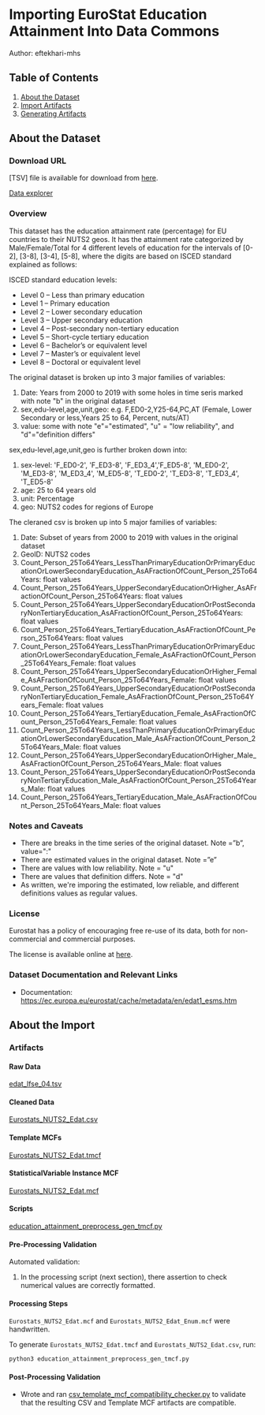 # Importing EuroStat Education Attainment Into Data Commons
Author: eftekhari-mhs

## Table of Contents

1. [About the Dataset](#about-the-dataset)
1. [Import Artifacts](#import-artifacts)
1. [Generating Artifacts](#generating-artifacts)

## About the Dataset

### Download URL

[TSV] file is available for download from [here](https://ec.europa.eu/eurostat/estat-navtree-portlet-prod/BulkDownloadListing?file=data/edat_lfse_04.tsv.gz).

[Data explorer](https://appsso.eurostat.ec.europa.eu/nui/show.do?dataset=edat_lfse_04&lang=en)

### Overview

This dataset has the education attainment rate (percentage) for EU countries to their NUTS2 geos. It has the attainment rate categorized by Male/Female/Total for 4 different levels of education for the intervals of [0-2], [3-8], [3-4], [5-8], where the digits are based on ISCED standard explained as follows:

ISCED standard education levels: 

- Level 0 – Less than primary education
- Level 1 – Primary education
- Level 2 – Lower secondary education
- Level 3 – Upper secondary education
- Level 4 – Post-secondary non-tertiary education
- Level 5 – Short-cycle tertiary education
- Level 6 – Bachelor’s or equivalent level
- Level 7 – Master’s or equivalent level
- Level 8 – Doctoral or equivalent level 


The original dataset is broken up into 3 major families of variables:
1. Date: Years from 2000 to 2019 with some holes in time seris marked with note "b" in the original dataset
2. sex,edu-level,age,unit,geo: e.g. F,ED0-2,Y25-64,PC,AT (Female, Lower Secondary or less,Years 25 to 64, Percent, nuts/AT)
3. value: some with note "e"="estimated", "u" = "low reliability", and "d"="definition differs"

sex,edu-level,age,unit,geo is further broken down into:
1. sex-level: 'F_ED0-2', 'F_ED3-8', 'F_ED3_4','F_ED5-8', 'M_ED0-2', 'M_ED3-8', 'M_ED3_4', 'M_ED5-8', 'T_ED0-2', 'T_ED3-8', 'T_ED3_4', 'T_ED5-8'
2. age: 25 to 64 years old
3. unit: Percentage
4. geo: NUTS2 codes for regions of Europe

The cleraned csv is broken up into 5 major families of variables:
1. Date: Subset of years from 2000 to 2019 with values in the original dataset
2. GeoID: NUTS2 codes
3. Count_Person_25To64Years_LessThanPrimaryEducationOrPrimaryEducationOrLowerSecondaryEducation_AsAFractionOfCount_Person_25To64Years: float values 
4. Count_Person_25To64Years_UpperSecondaryEducationOrHigher_AsAFractionOfCount_Person_25To64Years: float values 
5. Count_Person_25To64Years_UpperSecondaryEducationOrPostSecondaryNonTertiaryEducation_AsAFractionOfCount_Person_25To64Years: float values 
6. Count_Person_25To64Years_TertiaryEducation_AsAFractionOfCount_Person_25To64Years: float values 
7. Count_Person_25To64Years_LessThanPrimaryEducationOrPrimaryEducationOrLowerSecondaryEducation_Female_AsAFractionOfCount_Person_25To64Years_Female: float values 
8. Count_Person_25To64Years_UpperSecondaryEducationOrHigher_Female_AsAFractionOfCount_Person_25To64Years_Female: float values 
9. Count_Person_25To64Years_UpperSecondaryEducationOrPostSecondaryNonTertiaryEducation_Female_AsAFractionOfCount_Person_25To64Years_Female: float values 
10. Count_Person_25To64Years_TertiaryEducation_Female_AsAFractionOfCount_Person_25To64Years_Female: float values 
11. Count_Person_25To64Years_LessThanPrimaryEducationOrPrimaryEducationOrLowerSecondaryEducation_Male_AsAFractionOfCount_Person_25To64Years_Male: float values 
12. Count_Person_25To64Years_UpperSecondaryEducationOrHigher_Male_AsAFractionOfCount_Person_25To64Years_Male: float values 
13. Count_Person_25To64Years_UpperSecondaryEducationOrPostSecondaryNonTertiaryEducation_Male_AsAFractionOfCount_Person_25To64Years_Male: float values 
14. Count_Person_25To64Years_TertiaryEducation_Male_AsAFractionOfCount_Person_25To64Years_Male: float values 


### Notes and Caveats

- There are breaks in the time series of the original dataset. Note =”b”, value=":"
- There are estimated values in the original dataset. Note =”e”
- There are values with low reliability. Note = "u"
- There are values that definition differs. Note = "d"
- As written, we're imporing the estimated, low reliable, and different definitions values as regular values.


### License

Eurostat has a policy of encouraging free re-use of its data, both for non-commercial and commercial purposes. 

The license is available online at [here](https://ec.europa.eu/eurostat/about/policies/copyright).

### Dataset Documentation and Relevant Links 

- Documentation: <https://ec.europa.eu/eurostat/cache/metadata/en/edat1_esms.htm>

## About the Import

### Artifacts

#### Raw Data
[edat_lfse_04.tsv](./edat_lfse_04.tsv)

#### Cleaned Data
[Eurostats_NUTS2_Edat.csv](./Eurostats_NUTS2_Edat.csv)

#### Template MCFs
[Eurostats_NUTS2_Edat.tmcf](./Eurostats_NUTS2_Edat.tmcf)

#### StatisticalVariable Instance MCF
[Eurostats_NUTS2_Edat.mcf](./Eurostats_NUTS2_Edat.mcf)

#### Scripts
[education_attainment_preprocess_gen_tmcf.py](./education_attainment_preprocess_gen_tmcf.py)

#### Pre-Processing Validation

Automated validation:
1. In the processing script (next section), there assertion to check numerical values are correctly formatted.

#### Processing Steps

`Eurostats_NUTS2_Edat.mcf` and `Eurostats_NUTS2_Edat_Enum.mcf` were handwritten.

To generate `Eurostats_NUTS2_Edat.tmcf` and `Eurostats_NUTS2_Edat.csv`, run:

```bash
python3 education_attainment_preprocess_gen_tmcf.py
```

#### Post-Processing Validation

- Wrote and ran
  [csv_template_mcf_compatibility_checker.py](./csv_template_mcf_compatibility_checker.py)
  to validate that the resulting CSV and Template MCF artifacts are
  compatible.
